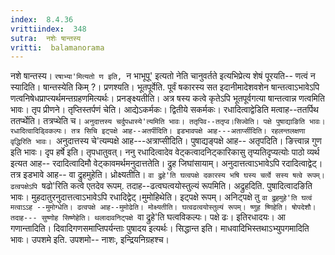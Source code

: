 ```yaml
---
index:  8.4.36
vrittiindex:  348
sutra:  नशेः षान्तस्य
vritti:  balamanorama 
---
```


नशे षान्तस्य। `रषाभ्या'मित्यतो ण इति, `न भाभूपू' इत्यतो नेति चानुवर्तते इत्यभिप्रेत्य शेषं पूरयति-- णत्वं न स्यादिति। षान्तस्येति किम् ?। प्रणश्यति। भूतपूर्वेति. पूर्वं षकारस्य सत इदानीमादेशवशेन षान्तत्वाऽभावेऽपि णत्वनिषेधप्राप्त्यर्थमन्तग्रहणमित्यर्थः। प्रनङ्क्ष्यतीति। अत्र षस्य कत्वे कृतेऽपि भूतपूर्वगत्या षान्तत्वान्न णत्वमिति भावः। तृप प्रीणने। तृप्तिस्तर्पणं चेति। आद्येऽकर्मकः। द्वितीये सकर्मकः। रधादित्वाद्वेडिति मत्वाह--ततर्पिथ ततर्प्थेति। तत्रप्थेति च। `अनुदात्तस्य चर्दुपधास्ये'त्यमिति भावः। ततृपिव--ततृप्व।सिज्वेति। पक्षे पुषाद्याङिति भावः। रधादित्वादिड्विकल्पः। तत्र सिचि इट्पक्षे आह--अतर्पीदिति। इडभावपक्षे आह---अतार्प्सीदिति। रहलन्तलक्षणा वृद्धिरिति भावः। `अनुदात्तस्य चे'त्यम्पक्षे आह---अत्राप्सीदिति। पुषाद्यङ्पक्षे आह-- अतृपदिति। ङित्त्वान्न गुण इति भावः। दृप हर्षे इति। तृपधातुवत्। ननु रधादित्वादेव वेट्कत्वादनिट्कारिकासु तृप्यतिदृप्यत्योः पाठो व्यर्थ इत्यत आह-- रदादित्वादिमौ वेट्कावमर्थमनुदात्ततेति। द्रुह जिघांसायाम्। अनुदात्तत्वाऽभावेऽपि रदादित्वाद्वेट्। तत्र इडभावे आह-- वा द्रुहमुहेति। ध्रोक्ष्यतीति। `वा द्रुहे'ति घत्वपक्षे दकारस्य भषि घस्य चर्त्वे सस्य षत्वे रूपम्। ढत्वपक्षेऽपि `षढो'रिति कत्वे एतदेव रूपम्. तदाह--ढत्वघत्वयोस्तुल्यं रूपमिति। अद्रुहदिति. पुषादित्वादङिति भावः। मुहदातुरनुदात्तत्वाऽभावेऽपि रधादिद्वेट्।मुमोहिथेति। इट्पक्षे रूपम्। अनिट्पक्षे तु `वा द्रुहमुहे'ति घत्वं मत्वाऽऽह --मुमोग्धेति। ढत्वपक्षे आह--मुमोढेति। मोक्ष्यतीति। घत्वढत्वयोस्तुल्यं रूपम्। ष्णुह ष्णिहेति। षोपदेशौ। तदाह--- सुष्णोह सिष्णेहेति। थलादावनिट्पक्षे `वा द्रुहे'ति घत्वविकल्पः। पक्षे ढः। इतिरधादयः। आ गणान्तादिति। दिवादिगणसमाप्तिपर्यन्ताः पुषादय इत्यर्थः। सिद्धान्त इति। माधवादिभिस्तथाऽभ्युपगमादिति भावः। उपशमे इति. उपशमो-- नाशः, इन्द्रियनिग्रहश्च।

